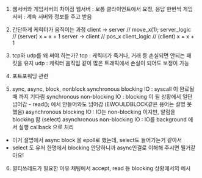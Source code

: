 1. 웹서버와 게임서버의 차이점
웹서버 : 보통 클라이언트에서 요청, 응답 한번씩
게임서버 : 계속 서버와 정보를 주고 받음

2. 간단하게 케릭터가 움직이는 과정
client -> server  // move_x(1);
server_logic      // (server) x = x + 1
server -> client // pos_x
client_logic      // (client) x = x + 1

3. tcp와 udp를 왜 써야 하는가?
tcp : 케릭터가 죽거나, 거래 등 손실되면 안되는 패킷을 유지
udp : 케릭터 움직임 같이 많은 트래픽에서 손실이 되어도 보정이 가능

4. 포트포워딩 관련

5. sync, async, block, nonblock
synchronous blocking IO : syscall 이 완료될 때 까지 기다림
synchronous non-blocking IO : blocking 이 될 상황에서 일단 넘어감 - read(); 에서 안들어와도 넘어감 (EWOULDBLOCK같은 용어는 설명 못했음)
asynchronous blocking IO : IO는 non-blocking 이지만, 알림을 blocking 함 (select)
asynchronous non-blocking IO : IO를 background 에서 실행 callback 으로 처리
 - 이거 설명에서 async block 을 epoll로 했는데, select도 들어가는거 같아서
 - select 도 유저 한명에서 blocking 안당하니까 async인걸로 이해해 주시면 될거같아요!

6. 멀티쓰레드가 필요한 이유
채팅에서 accept, read 등 blocking 상황에서의 예시

